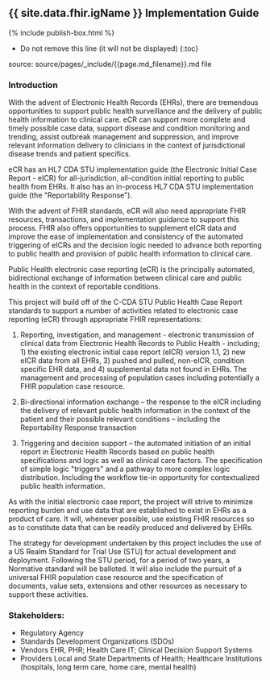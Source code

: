 ## {{ site.data.fhir.igName }} Implementation Guide

{% include publish-box.html %}

<!-- { :.no_toc } -->

<!-- TOC  the css styling for this is \pages\assets\css\project.css under 'markdown-toc'-->

* Do not remove this line (it will not be displayed)
{:toc}


<!-- end TOC -->


source: source/pages/\_include/{{page.md_filename}}.md  file

###  Introduction

With the advent of Electronic Health Records (EHRs), there are tremendous opportunities to support public health surveillance and the delivery of public health information to clinical care. eCR can support more complete and timely possible case data, support disease and condition monitoring and trending, assist outbreak management and suppression, and improve relevant information delivery to clinicians in the context of jurisdictional disease trends and patient specifics.

eCR has an HL7 CDA STU implementation guide (the Electronic Initial Case Report - eICR) for all-jurisdiction, all-condition initial reporting to public health from EHRs. It also has an in-process HL7 CDA STU implementation guide (the "Reportability Response").

With the advent of FHIR standards, eCR will also need appropriate FHIR resources, transactions, and implementation guidance to support this process. FHIR also offers opportunities to supplement eICR data and improve the ease of implementation and consistency of the automated triggering of eICRs and the decision logic needed to advance both reporting to public health and provision of public health information to clinical care.

Public Health electronic case reporting (eCR) is the principally automated, bidirectional exchange of information between clinical care and public health in the context of reportable conditions.

This project will build off of the C-CDA STU Public Health Case Report standards to support a number of activities related to electronic case reporting (eCR) through appropriate FHIR representations:

1. Reporting, investigation, and management - electronic transmission of clinical data from Electronic Health Records to Public Health - including; 1) the existing electronic initial case report (eICR) version 1.1, 2) new eICR data from all EHRs, 3) pushed and pulled, non-eICR, condition specific EHR data, and 4) supplemental data not found in EHRs. The management and processing of population cases including potentially a FHIR population case resource.

2. Bi-directional information exchange – the response to the eICR including the delivery of relevant public health information in the context of the patient and their possible relevant conditions – including the Reportability Response transaction

3. Triggering and decision support – the automated initiation of an initial report in Electronic Health Records based on public health specifications and logic as well as clinical care factors. The specification of simple logic "triggers" and a pathway to more complex logic distribution. Including the workflow tie-in opportunity for contextualized public health information.

As with the initial electronic case report, the project will strive to minimize reporting burden and use data that are established to exist in EHRs as a product of care. It will, whenever possible, use existing FHIR resources so as to constitute data that can be readily produced and delivered by EHRs.

The strategy for development undertaken by this project includes the use of a US Realm Standard for Trial Use (STU) for actual development and deployment. Following the STU period, for a period of two years, a Normative standard will be balloted. It will also include the pursuit of a universal FHIR population case resource and the specification of documents, value sets, extensions and other resources as necessary to support these activities.

### Stakeholders:
- Regulatory Agency
- Standards Development Organizations (SDOs)
- Vendors	EHR, PHR; Health Care IT; Clinical Decision Support Systems
- Providers	Local and State Departments of Health; Healthcare Institutions (hospitals, long term care, home care, mental health)
